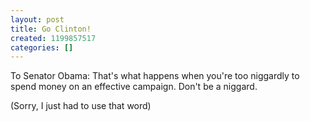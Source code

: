```yaml
---
layout: post
title: Go Clinton!
created: 1199857517
categories: []
---
```

To Senator Obama: That's what happens when you're too niggardly to spend money on an effective campaign. Don't be a niggard.

(Sorry, I just had to use that word)
